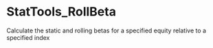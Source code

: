 # StatTools_RollBeta
Calculate the static and rolling betas for a specified equity relative to a specified index
